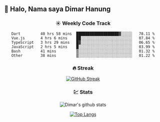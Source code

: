 ## 👋 Halo, Nama saya **Dimar Hanung**

<center>

### :sunny: Weekly Code Track
<!--START_SECTION:waka-->

```text
Dart         40 hrs 58 mins  ███████████████████▓░░░░░   78.11 %
Vue.js       4 hrs 6 mins    ██░░░░░░░░░░░░░░░░░░░░░░░   07.84 %
TypeScript   3 hrs 29 mins   █▓░░░░░░░░░░░░░░░░░░░░░░░   06.65 %
JavaScript   2 hrs 5 mins    █░░░░░░░░░░░░░░░░░░░░░░░░   03.99 %
Bash         41 mins         ▒░░░░░░░░░░░░░░░░░░░░░░░░   01.32 %
Other        38 mins         ▒░░░░░░░░░░░░░░░░░░░░░░░░   01.22 %
```

<!--END_SECTION:waka-->

### :fire: Streak

[![GitHub Streak](http://github-readme-streak-stats.herokuapp.com?user=dimar-hanung)](https://git.io/streak-stats)

### :chart: Stats

![Dimar's github stats](https://github-readme-stats.vercel.app/api?username=dimar-hanung&show_icons=true&theme=vue)

[![Top Langs](https://github-readme-stats.vercel.app/api/top-langs/?username=dimar-hanung)](#)

</center>

